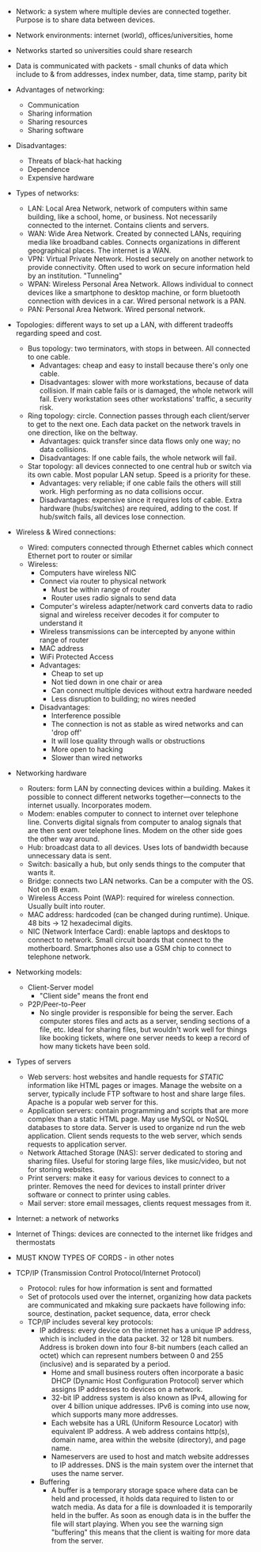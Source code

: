 * Network: a system where multiple devies are connected together. Purpose is to share data between devices.
* Network environments: internet (world), offices/universities, home
* Networks started so universities could share research
* Data is communicated with packets - small chunks of data which include to & from addresses, index number, data, time stamp, parity bit
* Advantages of networking:
    * Communication
    * Sharing information
    * Sharing resources
    * Sharing software
* Disadvantages:
    * Threats of black-hat hacking
    * Dependence
    * Expensive hardware
* Types of networks:
    * LAN: Local Area Network, network of computers within same building, like a school, home, or business. Not necessarily connected to the internet. Contains clients and servers.
    * WAN: Wide Area Network. Created by connected LANs, requiring media like broadband cables. Connects organizations in different geographical places. The internet is a WAN.
    * VPN: Virtual Private Network. Hosted securely on another network to provide connectivity. Often used to work on secure information held by an institution. "Tunneling"
    * WPAN: Wireless Personal Area Network. Allows individual to connect devices like a smartphone to desktop machine, or form bluetooth connection with devices in a car. Wired personal network is a PAN.
    * PAN: Personal Area Network. Wired personal network.
* Topologies: different ways to set up a LAN, with different tradeoffs regarding speed and cost.
    * Bus topology: two terminators, with stops in between. All connected to one cable.
        * Advantages: cheap and easy to install because there's only one cable.
        * Disadvantages: slower with more workstations, because of data collision. If main cable fails or is damaged, the whole network will fail. Every workstation sees other workstations' traffic, a security risk.
    * Ring topology: circle. Connection passes through each client/server to get to the next one. Each data packet on the network travels in one direction, like on the beltway.
        * Advantages: quick transfer since data flows only one way; no data collisions.
        * Disadvantages: If one cable fails, the whole network will fail.
    * Star topology: all devices connected to one central hub or switch via its own cable. Most popular LAN setup. Speed is a priority for these.
        * Advantages: very reliable; if one cable fails the others will still work. High performing as no data collisions occur.
        * Disadvantages: expensive since it requires lots of cable. Extra hardware (hubs/switches) are required, adding to the cost. If hub/switch fails, all devices lose connection.
* Wireless & Wired connections:
    * Wired: computers connected through Ethernet cables which connect Ethernet port to router or similar
    * Wireless:
        * Computers have wireless NIC
        * Connect via router to physical network
            * Must be within range of router
            * Router uses radio signals to send data
        * Computer's wireless adapter/network card converts data to radio signal and wireless receiver decodes it for computer to understand it
        * Wireless transmissions can be intercepted by anyone within range of router
        * MAC address
        * WiFi Protected Access
        * Advantages:
            * Cheap to set up
            * Not tied down in one chair or area
            * Can connect multiple devices without extra hardware needed
            * Less disruption to building; no wires needed
        * Disadvantages:
            * Interference possible
            * The connection is not as stable as wired networks and can 'drop off'
            * It will lose quality through walls or obstructions
            * More open to hacking
            * Slower than wired networks
* Networking hardware
    * Routers: form LAN by connecting devices within a building. Makes it possible to connect different networks together—connects to the internet usually. Incorporates modem.
    * Modem: enables computer to connect to internet over telephone line. Converts digital signals from computer to analog signals that are then sent over telephone lines. Modem on the other side goes the other way around.
    * Hub: broadcast data to all devices. Uses lots of bandwidth because unnecessary data is sent.
    * Switch: basically a hub, but only sends things to the computer that wants it.
    * Bridge: connects two LAN networks. Can be a computer with the OS. Not on IB exam.
    * Wireless Access Point (WAP): required for wireless connection. Usually built into router.
    * MAC address: hardcoded (can be changed during runtime). Unique. 48 bits -> 12 hexadecimal digits.
    * NIC (Network Interface Card): enable laptops and desktops to connect to network. Small circuit boards that connect to the motherboard. Smartphones also use a GSM chip to connect to telephone network.
* Networking models:
    * Client-Server model
        * "Client side" means the front end
    * P2P/Peer-to-Peer
        * No single provider is responsible for being the server. Each computer stores files and acts as a server, sending sections of a file, etc. Ideal for sharing files, but wouldn't work well for things like booking tickets, where one server needs to keep a record of how many tickets have been sold.
* Types of servers
    * Web servers: host websites and handle requests for *STATIC* information like HTML pages or images. Manage the website on a server, typically include FTP software to host and share large files. Apache is a popular web server for this.
    * Application servers: contain programming and scripts that are more complex than a static HTML page. May use MySQL or NoSQL databases to store data. Server is used to organize nd run the web application. Client sends requests to the web server, which sends requests to application server.
    * Network Attached Storage (NAS): server dedicated to storing and sharing files. Useful for storing large files, like music/video, but not for storing websites.
    * Print servers: make it easy for various devices to connect to a printer. Removes the need for devices to install printer driver software or connect to printer using cables.
    * Mail server: store email messages, clients request messages from it.

* Internet: a network of networks
* Internet of Things: devices are connected to the internet like fridges and thermostats
* MUST KNOW TYPES OF CORDS - in other notes

* TCP/IP (Transmission Control Protocol/Internet Protocol)
    * Protocol: rules for how information is sent and formatted
    * Set of protocols used over the internet, organizing how data packets are communicated and mkaking sure packaets have following info: source, destination, packet sequence, data, error check
    * TCP/IP includes several key protocols:
        * IP address: every device on the internet has a unique IP address, which is included in the data packet. 32 or 128 bit numbers. Address is broken down into four 8-bit numbers (each called an octet) which can represent numbers between 0 and 255 (inclusive) and is separated by a period.
            * Home and small business routers often incorporate a basic DHCP (Dynamic Host Configuration Protocol) server which assigns IP addresses to devices on a network.
            * 32-bit IP address system is also known as IPv4, allowing for over 4 billion unique addresses. IPv6 is coming into use now, which supports many more addresses.
            * Each website has a URL (Uniform Resource Locator) with equivalent IP address. A web address contains http(s), domain name, area within the website (directory), and page name.
            * Nameservers are used to host and match website addresses to IP addresses. DNS is the main system over the internet that uses the name server.
        * Buffering
            * A buffer is a temporary storage space where data can be held and processed, it holds data required to listen to or watch media. As data for a file is downloaded it is temporarily held in the buffer. As soon as enough data is in the buffer the file will start playing. When you see the warning sign "buffering" this means that the client is waiting for more data from the server.
